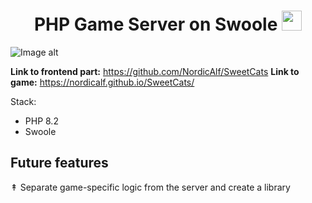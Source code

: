 <h1 align="center">PHP Game Server on Swoole
<img src="https://github.com/blackcater/blackcater/raw/main/images/Hi.gif" height="32"/></h1>

![Image alt](https://github.com/NordicAlf/PHP-Game-Server/blob/master/Screen.png)

**Link to frontend part:** https://github.com/NordicAlf/SweetCats
**Link to game:** https://nordicalf.github.io/SweetCats/ <br>

Stack: 
+ PHP 8.2
+ Swoole 

Future features
------------
↟ Separate game-specific logic from the server and create a library